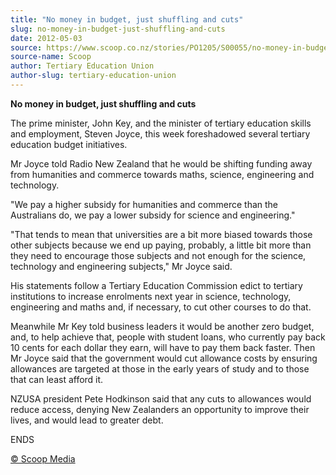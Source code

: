 ```yaml
---
title: "No money in budget, just shuffling and cuts"
slug: no-money-in-budget-just-shuffling-and-cuts
date: 2012-05-03
source: https://www.scoop.co.nz/stories/PO1205/S00055/no-money-in-budget-just-shuffling-and-cuts.htm
source-name: Scoop
author: Tertiary Education Union
author-slug: tertiary-education-union
---
```


<p><b>No money in budget, just shuffling and cuts</b></p>

<p>The
prime minister, John Key, and the minister of tertiary
education skills and employment, Steven Joyce, this week
foreshadowed several tertiary education budget
initiatives.</p>

<p>Mr Joyce told Radio New Zealand that he would be
shifting funding away from humanities and commerce towards
maths, science, engineering and technology.</p>

<p>"We pay a
higher subsidy for humanities and commerce than the
Australians do, we pay a lower subsidy for science and
engineering."</p>

<p>"That tends to mean that universities are a
bit more biased towards those other subjects because we end
up paying, probably, a little bit more than they need to
encourage those subjects and not enough for the science,
technology and engineering subjects," Mr Joyce said.</p>

<p>His
statements follow a Tertiary Education Commission edict to
tertiary institutions to increase enrolments next year in
science, technology, engineering and maths and, if
necessary, to cut other courses to do that.</p>

<p>Meanwhile Mr
Key told business leaders it would be another zero budget, and, to help achieve that,
people with student loans, who currently pay back 10 cents
for each dollar they earn, will have to pay them back
faster. Then Mr Joyce said that the government would cut
allowance costs by ensuring allowances are targeted at those in the early years of
study and to those that can least afford it.</p>

<p>NZUSA
president Pete Hodkinson said that any cuts to allowances
would reduce access, denying New Zealanders an
opportunity to improve their lives, and would lead to
greater
debt.</p>

<p>ENDS
</p>

<p>
<a href="http://www.scoop.co.nz/about/terms.html" target="_blank"><span>© Scoop Media</span></a>
         </p>
